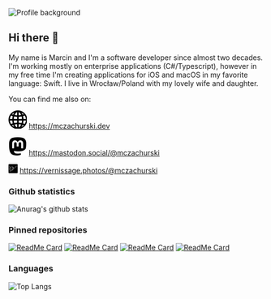 ![Profile background](images/header.png)

## Hi there 👋

My name is Marcin and I'm a software developer since almost two decades. I'm working mostly on enterprise applications (C#/Typescript), however in my free time I'm creating applications for iOS and macOS in my favorite language: Swift. I live in Wrocław/Poland with my lovely wife and daughter.

You can find me also on:

![Website](images/website.svg)
<a href="https://mczachurski.dev" target="_blank" aria-label="Website" rel="noopener">https://mczachurski.dev</a>

![Mastodon](images/mastodon.svg)
<a rel="me" href="https://mastodon.social/@mczachurski" target="_blank" aria-label="Mastodon">https://mastodon.social/@mczachurski</a>

<img src="images/vernissage.svg" width="18" style="display: inline; width: 18"> <a href="https://vernissage.photos/@mczachurski" target="_blank" aria-label="Vernissage" rel="noopener">https://vernissage.photos/@mczachurski</a>

### Github statistics

![Anurag's github stats](https://github-readme-stats.vercel.app/api?username=mczachurski&show_icons=true&theme=default&count_private=false)

### Pinned repositories

[![ReadMe Card](https://github-readme-stats.vercel.app/api/pin/?username=VernissageApp&repo=VernissageServer)](https://github.com/VernissageApp/VernissageServer)
[![ReadMe Card](https://github-readme-stats.vercel.app/api/pin/?username=VernissageApp&repo=VernissageWeb)](https://github.com/VernissageApp/VernissageWeb)
[![ReadMe Card](https://github-readme-stats.vercel.app/api/pin/?username=mczachurski&repo=wallpapper)](https://github.com/mczachurski/wallpapper)
[![ReadMe Card](https://github-readme-stats.vercel.app/api/pin/?username=Impressia&repo=Impressia)](https://github.com/Impressia/Impressia)


### Languages
![Top Langs](https://github-readme-stats.vercel.app/api/top-langs/?username=mczachurski)
